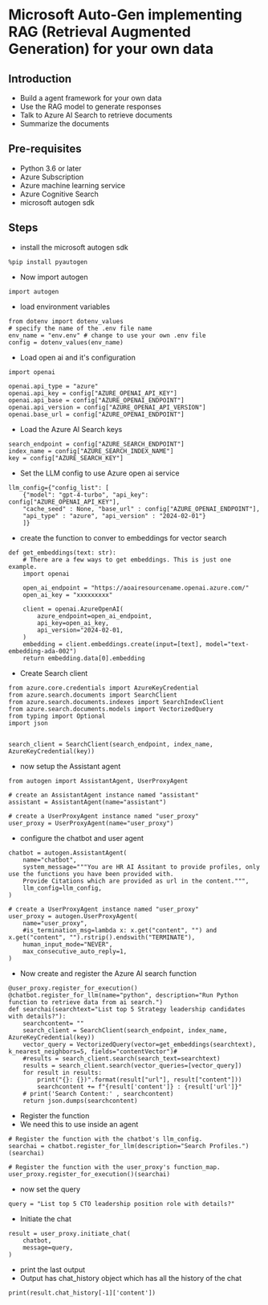 # Microsoft Auto-Gen implementing RAG (Retrieval Augmented Generation) for your own data

## Introduction

- Build a agent framework for your own data
- Use the RAG model to generate responses
- Talk to Azure AI Search to retrieve documents
- Summarize the documents

## Pre-requisites

- Python 3.6 or later
- Azure Subscription
- Azure machine learning service
- Azure Cognitive Search
- microsoft autogen sdk

## Steps

- install the microsoft autogen sdk

```
%pip install pyautogen
```

- Now import autogen

```
import autogen
```

- load environment variables

```
from dotenv import dotenv_values
# specify the name of the .env file name 
env_name = "env.env" # change to use your own .env file
config = dotenv_values(env_name)
```

- Load open ai and it's configuration

```
import openai 

openai.api_type = "azure"
openai.api_key = config["AZURE_OPENAI_API_KEY"]
openai.api_base = config["AZURE_OPENAI_ENDPOINT"]
openai.api_version = config["AZURE_OPENAI_API_VERSION"]
openai.base_url = config["AZURE_OPENAI_ENDPOINT"]
```

- Load the Azure AI Search keys

```
search_endpoint = config["AZURE_SEARCH_ENDPOINT"]
index_name = config["AZURE_SEARCH_INDEX_NAME"]
key = config["AZURE_SEARCH_KEY"]
```

- Set the LLM config to use Azure open ai service

```
llm_config={"config_list": [
    {"model": "gpt-4-turbo", "api_key": config["AZURE_OPENAI_API_KEY"], 
    "cache_seed" : None, "base_url" : config["AZURE_OPENAI_ENDPOINT"],
    "api_type" : "azure", "api_version" : "2024-02-01"}
    ]}
```

- create the function to conver to embeddings for vector search

```
def get_embeddings(text: str):
    # There are a few ways to get embeddings. This is just one example.
    import openai

    open_ai_endpoint = "https://aoairesourcename.openai.azure.com/"
    open_ai_key = "xxxxxxxxx"

    client = openai.AzureOpenAI(
        azure_endpoint=open_ai_endpoint,
        api_key=open_ai_key,
        api_version="2024-02-01,
    )
    embedding = client.embeddings.create(input=[text], model="text-embedding-ada-002")
    return embedding.data[0].embedding
```

- Create Search client

```
from azure.core.credentials import AzureKeyCredential
from azure.search.documents import SearchClient
from azure.search.documents.indexes import SearchIndexClient
from azure.search.documents.models import VectorizedQuery
from typing import Optional
import json


search_client = SearchClient(search_endpoint, index_name, AzureKeyCredential(key))
```

- now setup the Assistant agent

```
from autogen import AssistantAgent, UserProxyAgent

# create an AssistantAgent instance named "assistant"
assistant = AssistantAgent(name="assistant")

# create a UserProxyAgent instance named "user_proxy"
user_proxy = UserProxyAgent(name="user_proxy")
```

- configure the chatbot and user agent

```
chatbot = autogen.AssistantAgent(
    name="chatbot",
    system_message="""You are HR AI Assitant to provide profiles, only use the functions you have been provided with.
    Provide Citations which are provided as url in the content.""",
    llm_config=llm_config,
)

# create a UserProxyAgent instance named "user_proxy"
user_proxy = autogen.UserProxyAgent(
    name="user_proxy",
    #is_termination_msg=lambda x: x.get("content", "") and x.get("content", "").rstrip().endswith("TERMINATE"),
    human_input_mode="NEVER",
    max_consecutive_auto_reply=1,
)
```

- Now create and register the Azure AI search function

```
@user_proxy.register_for_execution()
@chatbot.register_for_llm(name="python", description="Run Python function to retrieve data from ai search.")
def searchai(searchtext="List top 5 Strategy leadership candidates with details?"):
    searchcontent= ""
    search_client = SearchClient(search_endpoint, index_name, AzureKeyCredential(key))
    vector_query = VectorizedQuery(vector=get_embeddings(searchtext), k_nearest_neighbors=5, fields="contentVector")#
    #results = search_client.search(search_text=searchtext)
    results = search_client.search(vector_queries=[vector_query])
    for result in results:
        print("{}: {})".format(result["url"], result["content"]))
        searchcontent += f"{result['content']} : {result['url']}"
    # print('Search Content:' , searchcontent)
    return json.dumps(searchcontent)
```

- Register the function
- We need this to use inside an agent

```
# Register the function with the chatbot's llm_config.
searchai = chatbot.register_for_llm(description="Search Profiles.")(searchai)

# Register the function with the user_proxy's function_map.
user_proxy.register_for_execution()(searchai)
```

- now set the query

```
query = "List top 5 CTO leadership position role with details?"
```

- Initiate the chat

```
result = user_proxy.initiate_chat(
    chatbot,
    message=query,
)
```

- print the last output
- Output has chat_history object which has all the history of the chat

```
print(result.chat_history[-1]['content'])
```